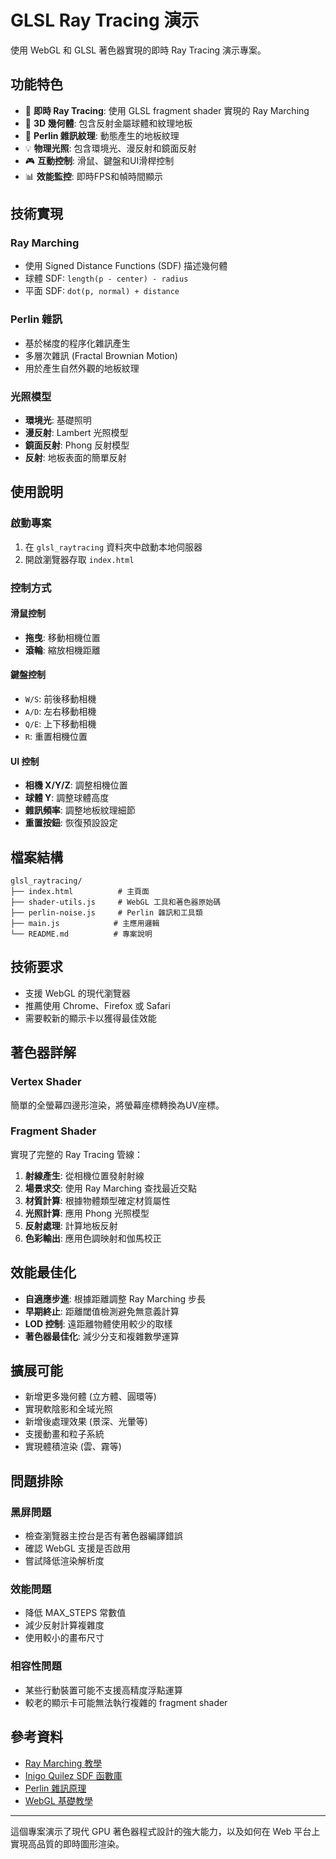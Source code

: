 # GLSL Ray Tracing 演示

使用 WebGL 和 GLSL 著色器實現的即時 Ray Tracing 演示專案。

## 功能特色

- 🔮 **即時 Ray Tracing**: 使用 GLSL fragment shader 實現的 Ray Marching
- 🏀 **3D 幾何體**: 包含反射金屬球體和紋理地板
- 🌊 **Perlin 雜訊紋理**: 動態產生的地板紋理
- 💡 **物理光照**: 包含環境光、漫反射和鏡面反射
- 🎮 **互動控制**: 滑鼠、鍵盤和UI滑桿控制
- 📊 **效能監控**: 即時FPS和幀時間顯示

## 技術實現

### Ray Marching
- 使用 Signed Distance Functions (SDF) 描述幾何體
- 球體 SDF: `length(p - center) - radius`
- 平面 SDF: `dot(p, normal) + distance`

### Perlin 雜訊
- 基於梯度的程序化雜訊產生
- 多層次雜訊 (Fractal Brownian Motion)
- 用於產生自然外觀的地板紋理

### 光照模型
- **環境光**: 基礎照明
- **漫反射**: Lambert 光照模型
- **鏡面反射**: Phong 反射模型
- **反射**: 地板表面的簡單反射

## 使用說明

### 啟動專案
1. 在 `glsl_raytracing` 資料夾中啟動本地伺服器
2. 開啟瀏覽器存取 `index.html`

### 控制方式

#### 滑鼠控制
- **拖曳**: 移動相機位置
- **滾輪**: 縮放相機距離

#### 鍵盤控制
- `W/S`: 前後移動相機
- `A/D`: 左右移動相機
- `Q/E`: 上下移動相機
- `R`: 重置相機位置

#### UI 控制
- **相機 X/Y/Z**: 調整相機位置
- **球體 Y**: 調整球體高度
- **雜訊頻率**: 調整地板紋理細節
- **重置按鈕**: 恢復預設設定

## 檔案結構

```
glsl_raytracing/
├── index.html          # 主頁面
├── shader-utils.js     # WebGL 工具和著色器原始碼
├── perlin-noise.js     # Perlin 雜訊和工具類
├── main.js            # 主應用邏輯
└── README.md          # 專案說明
```

## 技術要求

- 支援 WebGL 的現代瀏覽器
- 推薦使用 Chrome、Firefox 或 Safari
- 需要較新的顯示卡以獲得最佳效能

## 著色器詳解

### Vertex Shader
簡單的全螢幕四邊形渲染，將螢幕座標轉換為UV座標。

### Fragment Shader
實現了完整的 Ray Tracing 管線：

1. **射線產生**: 從相機位置發射射線
2. **場景求交**: 使用 Ray Marching 查找最近交點
3. **材質計算**: 根據物體類型確定材質屬性
4. **光照計算**: 應用 Phong 光照模型
5. **反射處理**: 計算地板反射
6. **色彩輸出**: 應用色調映射和伽馬校正

## 效能最佳化

- **自適應步進**: 根據距離調整 Ray Marching 步長
- **早期終止**: 距離閾值檢測避免無意義計算
- **LOD 控制**: 遠距離物體使用較少的取樣
- **著色器最佳化**: 減少分支和複雜數學運算

## 擴展可能

- 新增更多幾何體 (立方體、圓環等)
- 實現軟陰影和全域光照
- 新增後處理效果 (景深、光暈等)
- 支援動畫和粒子系統
- 實現體積渲染 (雲、霧等)

## 問題排除

### 黑屏問題
- 檢查瀏覽器主控台是否有著色器編譯錯誤
- 確認 WebGL 支援是否啟用
- 嘗試降低渲染解析度

### 效能問題
- 降低 MAX_STEPS 常數值
- 減少反射計算複雜度
- 使用較小的畫布尺寸

### 相容性問題
- 某些行動裝置可能不支援高精度浮點運算
- 較老的顯示卡可能無法執行複雜的 fragment shader

## 參考資料

- [Ray Marching 教學](https://jamie-wong.com/2016/07/15/ray-marching-signed-distance-functions/)
- [Inigo Quilez SDF 函數庫](https://iquilezles.org/articles/distfunctions/)
- [Perlin 雜訊原理](https://en.wikipedia.org/wiki/Perlin_noise)
- [WebGL 基礎教學](https://webglfundamentals.org/)

---

這個專案演示了現代 GPU 著色器程式設計的強大能力，以及如何在 Web 平台上實現高品質的即時圖形渲染。 